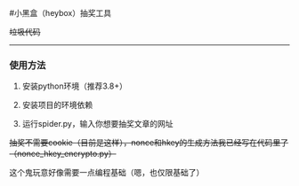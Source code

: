 #小黑盒（heybox）抽奖工具

~~垃圾代码~~

___

### 使用方法
1. 安装python环境（推荐3.8+）

2. 安装项目的环境依赖

3. 运行spider.py，输入你想要抽奖文章的网址

~~抽奖不需要cookie（目前是这样），nonce和hkey的生成方法我已经写在代码里了（nonce_hkey_encrypto.py）~~

这个鬼玩意好像需要一点编程基础（嗯，也仅限基础了）
